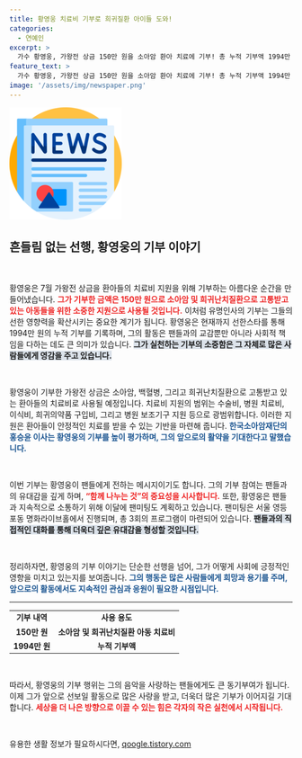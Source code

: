 ```yaml
---
title: 황영웅 치료비 기부로 희귀질환 아이들 도와!
categories:
  - 연예인
excerpt: >
  가수 황영웅, 가왕전 상금 150만 원을 소아암 환아 치료에 기부! 총 누적 기부액 1994만 원, 선한스타 플랫폼 통해 선한 영향력 발휘. 그의 따뜻한 행보와 다가오는 팬미팅도 놓치지 마세요!
feature_text: >
  가수 황영웅, 가왕전 상금 150만 원을 소아암 환아 치료에 기부! 총 누적 기부액 1994만 원, 선한스타 플랫폼 통해 선한 영향력 발휘. 그의 따뜻한 행보와 다가오는 팬미팅도 놓치지 마세요!
image: '/assets/img/newspaper.png'
---
```


<p><img src="/assets/img/newspaper.png" alt="kimp 속보" /></p>

<h2 data-ke-size="size26">흔들림 없는 선행, 황영웅의 기부 이야기</h2>

<p data-ke-size="size16">&nbsp;</p>

<p>황영웅은 7월 가왕전 상금을 환아들의 치료비 지원을 위해 기부하는 아름다운 순간을 만들어냈습니다. <b><span style="color: #ee2323;">그가 기부한 금액은 150만 원으로 소아암 및 희귀난치질환으로 고통받고 있는 아동들을 위한 소중한 지원으로 사용될 것입니다.</span></b> 이처럼 유명인사의 기부는 그들의 선한 영향력을 확산시키는 중요한 계기가 됩니다. 황영웅은 현재까지 선한스타를 통해 1994만 원의 누적 기부를 기록하며, 그의 활동은 팬들과의 교감뿐만 아니라 사회적 책임을 다하는 데도 큰 의미가 있습니다. <b><span style="background-color: #21538527;">그가 실천하는 기부의 소중함은 그 자체로 많은 사람들에게 영감을 주고 있습니다.</span></b></p>

<p data-ke-size="size16">&nbsp;</p>

<p>황영웅이 기부한 가왕전 상금은 소아암, 백혈병, 그리고 희귀난치질환으로 고통받고 있는 환아들의 치료비로 사용될 예정입니다. 치료비 지원의 범위는 수술비, 병원 치료비, 이식비, 희귀의약품 구입비, 그리고 병원 보조기구 지원 등으로 광범위합니다. 이러한 지원은 환아들이 안정적인 치료를 받을 수 있는 기반을 마련해 줍니다. <b><span style="color: #1a5490;">한국소아암재단의 홍승윤 이사는 황영웅의 기부를 높이 평가하며, 그의 앞으로의 활약을 기대한다고 말했습니다.</span></b></p>

<p data-ke-size="size16">&nbsp;</p>

<p>이번 기부는 황영웅이 팬들에게 전하는 메시지이기도 합니다. 그의 기부 참여는 팬들과의 유대감을 깊게 하며, <b><span style="color: #ee2323;">“함께 나누는 것”의 중요성을 시사합니다.</span></b> 또한, 황영웅은 팬들과 지속적으로 소통하기 위해 이달에 팬미팅도 계획하고 있습니다. 팬미팅은 서울 영등포동 명화라이브홀에서 진행되며, 총 3회의 프로그램이 마련되어 있습니다. <b><span style="background-color: #21538527;">팬들과의 직접적인 대화를 통해 더욱더 깊은 유대감을 형성할 것입니다.</span></b></p>

<p data-ke-size="size16">&nbsp;</p>

<p>정리하자면, 황영웅의 기부 이야기는 단순한 선행을 넘어, 그가 어떻게 사회에 긍정적인 영향을 미치고 있는지를 보여줍니다. <b><span style="color: #1a5490;">그의 행동은 많은 사람들에게 희망과 용기를 주며, 앞으로의 활동에서도 지속적인 관심과 응원이 필요한 시점입니다.</span></b> </p>

<hr>

<table style="width: 100%; border-collapse: collapse;">
<tr>
<td style="text-align: center; height: 17px;"><b>기부 내역</b></td>
<td style="text-align: center; height: 17px;"><b>사용 용도</b></td>
</tr>
<tr>
<td style="text-align: center; height: 17px;"><b>150만 원</b></td>
<td style="text-align: center; height: 17px;"><b>소아암 및 희귀난치질환 아동 치료비</b></td>
</tr>
<tr>
<td style="text-align: center; height: 17px;"><b>1994만 원</b></td>
<td style="text-align: center; height: 17px;"><b>누적 기부액</b></td>
</tr>
</table> 

<p data-ke-size="size16">&nbsp;</p>

<p>따라서, 황영웅의 기부 행위는 그의 음악을 사랑하는 팬들에게도 큰 동기부여가 됩니다. 이제 그가 앞으로 선보일 활동으로 많은 사랑을 받고, 더욱더 많은 기부가 이어지길 기대합니다. <b><span style="color: #ee2323;">세상을 더 나은 방향으로 이끌 수 있는 힘은 각자의 작은 실천에서 시작됩니다.</span></b> </p>

<p data-ke-size="size16">&nbsp;</p>
유용한 생활 정보가 필요하시다면, <a href="https://qoogle.tistory.com" rel="dofollow">qoogle.tistory.com</a>


